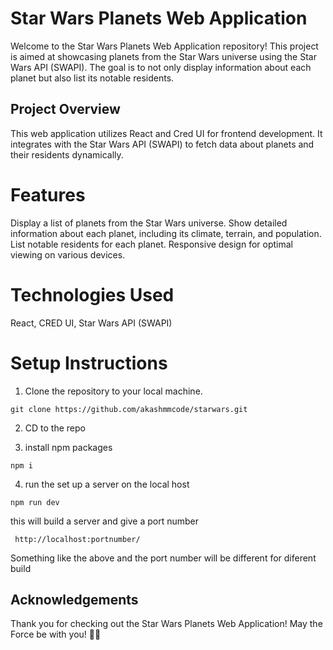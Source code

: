 # Star Wars Planets Web Application

Welcome to the Star Wars Planets Web Application repository! This project is aimed at showcasing planets from the Star Wars universe using the Star Wars API (SWAPI). The goal is to not only display information about each planet but also list its notable residents.

## Project Overview

This web application utilizes React and Cred UI for frontend development. It integrates with the Star Wars API (SWAPI) to fetch data about planets and their residents dynamically.

# Features

Display a list of planets from the Star Wars universe.
Show detailed information about each planet, including its climate, terrain, and population.
List notable residents for each planet.
Responsive design for optimal viewing on various devices.

# Technologies Used

React,
CRED UI,
Star Wars API (SWAPI)

# Setup Instructions

1. Clone the repository to your local machine.

```
git clone https://github.com/akashmmcode/starwars.git
```

2. CD to the repo

3. install npm packages

```
npm i
```

4. run the set up a server on the local host

```
npm run dev
```

this will build a server and give a port number

```
 http://localhost:portnumber/

```

Something like the above and the port number will be different for diferent build

## Acknowledgements

Thank you for checking out the Star Wars Planets Web Application! May the Force be with you! 🌌✨
